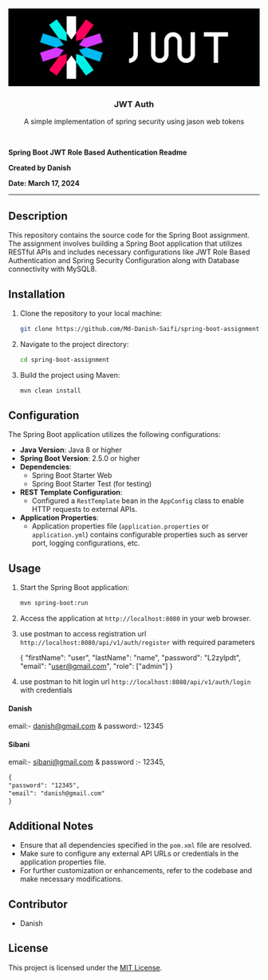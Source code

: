 
<a name="readme-top"></a>

<!-- PROJECT LOGO -->
<br />
<div align="center">
  <a href="https://github.com/Md-Danish-Saifi/springboot-jwt-auth">
    <img src="images/jwt-banner-2.png" alt="Logo">
  </a>

  <h3 align="center">JWT Auth</h3>

  <p align="center">
    A simple implementation of spring security using jason web tokens
    <br />
  </p>
  <br/>
</div>

**Spring Boot JWT Role Based Authentication Readme**

**Created by Danish**

**Date: March 17, 2024**

---

## Description

This repository contains the source code for the Spring Boot assignment. The assignment involves building a Spring Boot application that utilizes RESTful APIs and includes necessary configurations like JWT Role Based Authentication and Spring Security Configuration along with Database connectivity with MySQL8.

## Installation

1. Clone the repository to your local machine:

    ```bash
    git clone https://github.com/Md-Danish-Saifi/spring-boot-assignment.git
    ```

2. Navigate to the project directory:

    ```bash
    cd spring-boot-assignment
    ```

3. Build the project using Maven:

    ```bash
    mvn clean install
    ```

## Configuration

The Spring Boot application utilizes the following configurations:

- **Java Version**: Java 8 or higher
- **Spring Boot Version**: 2.5.0 or higher
- **Dependencies**:
    - Spring Boot Starter Web
    - Spring Boot Starter Test (for testing)
- **REST Template Configuration**:
    - Configured a `RestTemplate` bean in the `AppConfig` class to enable HTTP requests to external APIs.
- **Application Properties**:
    - Application properties file (`application.properties` or `application.yml`) contains configurable properties such as server port, logging configurations, etc.

## Usage

1. Start the Spring Boot application:

    ```bash
    mvn spring-boot:run
    ```

2. Access the application at `http://localhost:8080` in your web browser.


3. use postman to access registration url `http://localhost:8080/api/v1/auth/register` with
required parameters 


    {
    "firstName": "user",
    "lastName": "name",
    "password": "L2zylpdt",
    "email": "user@gmail.com",
    "role": ["admin"]
    }




5. use postman to hit login url `http://localhost:8080/api/v1/auth/login` with credentials 
#### Danish

   email:- danish@gmail.com & password:- 12345
   #### Sibani
   email:- sibani@gmail.com & password :- 12345,

    {
    "password": "12345",
    "email": "danish@gmail.com"
    }
## Additional Notes

- Ensure that all dependencies specified in the `pom.xml` file are resolved.
- Make sure to configure any external API URLs or credentials in the application properties file.
- For further customization or enhancements, refer to the codebase and make necessary modifications.

## Contributor

- Danish


## License

This project is licensed under the [MIT License](LICENSE).
